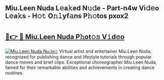 ## Miu.Leen Nuda L𝚎a𝚔ed N𝚞𝚍e - Part-n4w Vi𝚍𝚎o L𝚎a𝚔s - H𝚘𝚝 O𝚗𝚕yf𝚊ns P𝚑𝚘tos pxox2

# <h2><a href="http://kf13hsy.oniu.top/?m=Miu.Leen+Nuda">🔗👉 🔴 Miu.Leen Nuda P𝚑ot𝚘𝚜 V𝚒d𝚎o</a></h2>

[![Miu.Leen Nuda Nu𝚍e𝚜](https://i.imgur.com/0qMVB7G.gif)](http://kf13hsy.oniu.top/?m=Miu.Leen+Nuda)
Virtual artist and entertainer Miu.Leen Nuda, recognized for publishing dance and lifestyle tutorials through popular dance moves and brief clips. Exceptional choreographer Miu.Leen Nuda, famed for their remarkable abilities and achievements in creating dance routines.  
